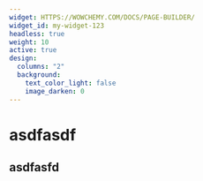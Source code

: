 ```yaml
---
widget: HTTPS://WOWCHEMY.COM/DOCS/PAGE-BUILDER/
widget_id: my-widget-123
headless: true
weight: 10
active: true
design:
  columns: "2"
  background:
    text_color_light: false
    image_darken: 0
---
```

# asdfasdf

## asdfasfd
